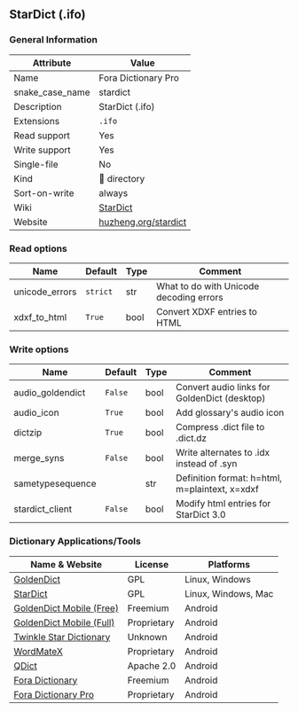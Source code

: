 ## StarDict (.ifo)

### General Information

| Attribute       | Value                                                |
| --------------- | ---------------------------------------------------- |
| Name            | Fora Dictionary Pro                                  |
| snake_case_name | stardict                                             |
| Description     | StarDict (.ifo)                                      |
| Extensions      | `.ifo`                                               |
| Read support    | Yes                                                  |
| Write support   | Yes                                                  |
| Single-file     | No                                                   |
| Kind            | 📁 directory                                          |
| Sort-on-write   | always                                               |
| Wiki            | [StarDict](https://en.wikipedia.org/wiki/StarDict)   |
| Website         | [huzheng.org/stardict](http://huzheng.org/stardict/) |

### Read options

| Name           | Default  | Type | Comment                                 |
| -------------- | -------- | ---- | --------------------------------------- |
| unicode_errors | `strict` | str  | What to do with Unicode decoding errors |
| xdxf_to_html   | `True`   | bool | Convert XDXF entries to HTML            |

### Write options

| Name             | Default | Type | Comment                                        |
| ---------------- | ------- | ---- | ---------------------------------------------- |
| audio_goldendict | `False` | bool | Convert audio links for GoldenDict (desktop)   |
| audio_icon       | `True`  | bool | Add glossary's audio icon                      |
| dictzip          | `True`  | bool | Compress .dict file to .dict.dz                |
| merge_syns       | `False` | bool | Write alternates to .idx instead of .syn       |
| sametypesequence |         | str  | Definition format: h=html, m=plaintext, x=xdxf |
| stardict_client  | `False` | bool | Modify html entries for StarDict 3.0           |



### Dictionary Applications/Tools

| Name & Website                                                                            | License     | Platforms           |
| ----------------------------------------------------------------------------------------- | ----------- | ------------------- |
| [GoldenDict](http://goldendict.org/)                                                      | GPL         | Linux, Windows      |
| [StarDict](http://huzheng.org/stardict/)                                                  | GPL         | Linux, Windows, Mac |
| [GoldenDict Mobile (Free)](http://goldendict.mobi/)                                       | Freemium    | Android             |
| [GoldenDict Mobile (Full)](http://goldendict.mobi/)                                       | Proprietary | Android             |
| [Twinkle Star Dictionary](https://play.google.com/store/apps/details?id=com.qtier.dict)   | Unknown     | Android             |
| [WordMateX](https://apkcombo.com/wordmatex/org.d1scw0rld.wordmatex/)                      | Proprietary | Android             |
| [QDict](https://play.google.com/store/apps/details?id=com.annie.dictionary)               | Apache 2.0  | Android             |
| [Fora Dictionary](https://play.google.com/store/apps/details?id=com.ngc.fora)             | Freemium    | Android             |
| [Fora Dictionary Pro](https://play.google.com/store/apps/details?id=com.ngc.fora.android) | Proprietary | Android             |
